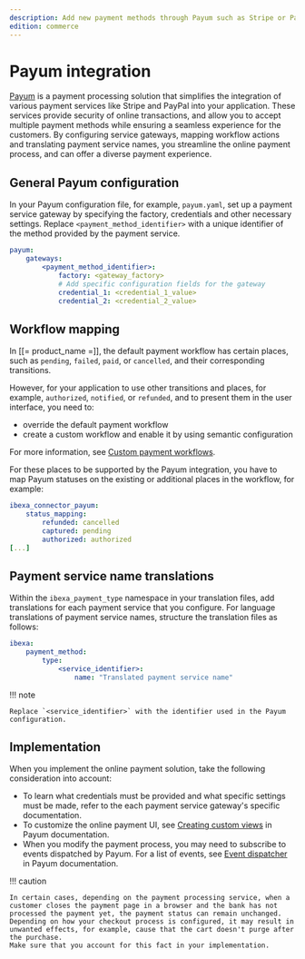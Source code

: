 ```yaml
---
description: Add new payment methods through Payum such as Stripe or PayPal.
edition: commerce
---
```


# Payum integration

[Payum](https://payum.gitbook.io/payum/) is a payment processing solution that simplifies the integration of various payment services like Stripe and PayPal into your application.
These services provide security of online transactions, and allow you to accept multiple payment methods while ensuring a seamless experience for the customers.
By configuring service gateways, mapping workflow actions and translating payment service names, you streamline the online payment process, and can offer a diverse payment experience.

## General Payum configuration

In your Payum configuration file, for example, `payum.yaml`, set up a payment service gateway by specifying the factory, credentials and other necessary settings.
Replace `<payment_method_identifier>` with a unique identifier of the method provided by the payment service.

```yaml
payum:
    gateways:
        <payment_method_identifier>:
            factory: <gateway_factory>
            # Add specific configuration fields for the gateway
            credential_1: <credential_1_value>
            credential_2: <credential_2_value>
```

## Workflow mapping

In [[= product_name =]], the default payment workflow has certain places, such as `pending`, `failed`, `paid`, or `cancelled`, and their corresponding transitions.

However, for your application to use other transitions and places, for example, `authorized`, `notified`, or `refunded`, and to present them in the user interface, you need to:

- override the default payment workflow
- create a custom workflow and enable it by using semantic configuration

For more information, see [Custom payment workflows](configure_payment.md#custom-payment-workflows).

For these places to be supported by the Payum integration, you have to map Payum statuses on the existing or additional places in the workflow, for example:

```yaml
ibexa_connector_payum:
    status_mapping:
        refunded: cancelled
        captured: pending
        authorized: authorized
[...]
```

## Payment service name translations

Within the `ibexa_payment_type` namespace in your translation files, add translations for each payment service that you configure.
For language translations of payment service names, structure the translation files as follows:

```yaml
ibexa:
    payment_method:
        type:
            <service_identifier>:
                name: "Translated payment service name"

```

!!! note

    Replace `<service_identifier>` with the identifier used in the Payum configuration.

## Implementation

When you implement the online payment solution, take the following consideration into account:

- To learn what credentials must be provided and what specific settings must be made, refer to the each payment service gateway's specific documentation.
- To customize the online payment UI, see [Creating custom views](https://github.com/Payum/Payum/blob/master/docs/symfony/custom-payment-page.md) in Payum documentation.
- When you modify the payment process, you may need to subscribe to events dispatched by Payum.
For a list of events, see [Event dispatcher](https://github.com/Payum/Payum/blob/master/docs/event-dispatcher.md) in Payum documentation.


!!! caution

    In certain cases, depending on the payment processing service, when a customer closes the payment page in a browser and the bank has not processed the payment yet, the payment status can remain unchanged.
    Depending on how your checkout process is configured, it may result in unwanted effects, for example, cause that the cart doesn't purge after the purchase.
    Make sure that you account for this fact in your implementation.
